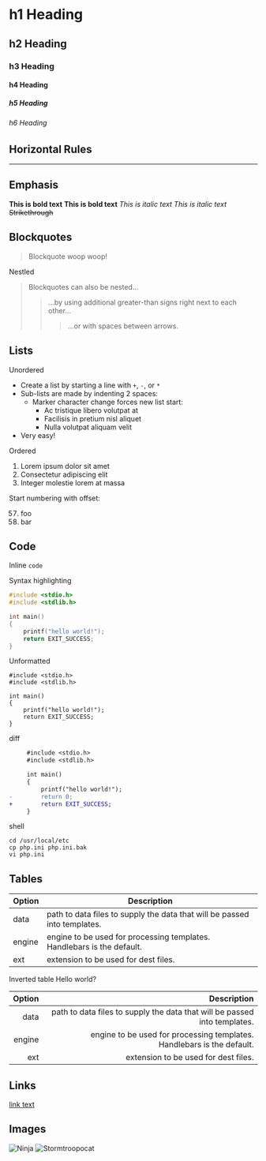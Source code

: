 # h1 Heading

## h2 Heading

### h3 Heading

#### h4 Heading

##### h5 Heading

###### h6 Heading

## Horizontal Rules

___

## Emphasis

**This is bold text**
__This is bold text__
*This is italic text*
_This is italic text_
~~Strikethrough~~

## Blockquotes

> Blockquote woop woop!

Nestled

> Blockquotes can also be nested...
>> ...by using additional greater-than signs right next to each other...
> > > ...or with spaces between arrows.

## Lists

Unordered

- Create a list by starting a line with `+`, `-`, or `*`
- Sub-lists are made by indenting 2 spaces:
  - Marker character change forces new list start:
    - Ac tristique libero volutpat at
    - Facilisis in pretium nisl aliquet
    - Nulla volutpat aliquam velit
- Very easy!

Ordered

1. Lorem ipsum dolor sit amet
2. Consectetur adipiscing elit
3. Integer molestie lorem at massa

Start numbering with offset:

57. foo
1. bar

## Code

Inline `code`

Syntax highlighting

```c
#include <stdio.h>
#include <stdlib.h>

int main()
{
    printf("hello world!");
    return EXIT_SUCCESS;
}
```

Unformatted

```bollocks
#include <stdio.h>
#include <stdlib.h>

int main()
{
    printf("hello world!");
    return EXIT_SUCCESS;
}
```

diff

```diff
     #include <stdio.h>
     #include <stdlib.h>

     int main()
     {
         printf("hello world!");
-        return 0;
+        return EXIT_SUCCESS;
     }
```

shell

```shell
cd /usr/local/etc
cp php.ini php.ini.bak
vi php.ini
```

## Tables

Option | Description
------ | -----------
data   | path to data files to supply the data that will be passed into templates.
engine | engine to be used for processing templates. Handlebars is the default.
ext    | extension to be used for dest files.

Inverted table
Hello world?

Option | Description
-----: | ----------:
data   | path to data files to supply the data that will be passed into templates.
engine | engine to be used for processing templates. Handlebars is the default.
ext    | extension to be used for dest files.

## Links

[link text](http://dev.nodeca.com)

## Images

![Ninja](https://octodex.github.com/images/dojocat.jpg)
![Stormtroopocat](https://octodex.github.com/images/stormtroopocat.jpg "The Stormtroopocat")
